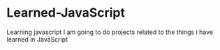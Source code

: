 # Learned-JavaScript
Learning javascript 
I am going to do projects related to the things i have learned in JavaScript

